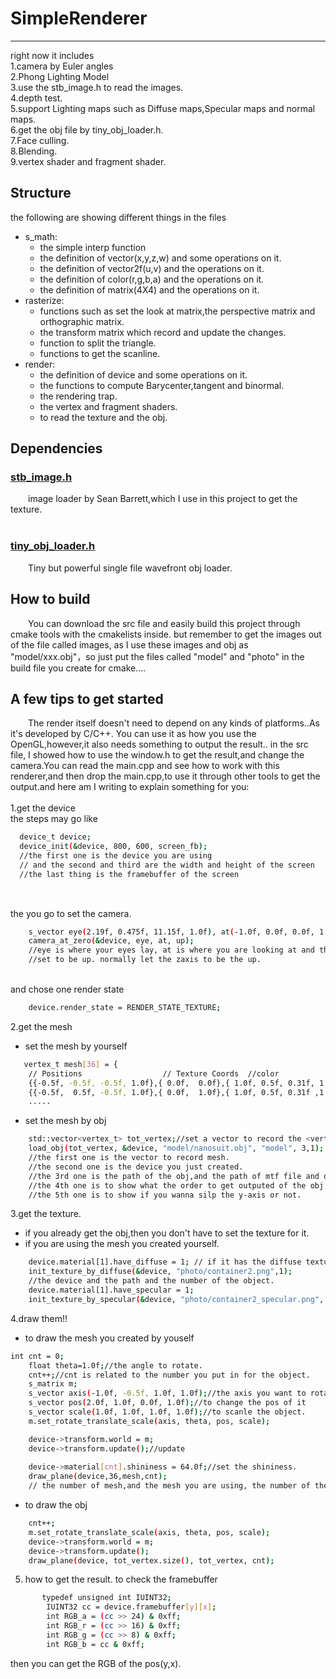# SimpleRenderer
***
right now it includes</br>
1.camera  by Euler angles</br>
2.Phong Lighting Model</br>
3.use the stb_image.h to read the images.</br>
4.depth test.</br>
5.support Lighting maps such as Diffuse maps,Specular maps and normal maps.</br>
6.get the obj file by tiny_obj_loader.h.</br>
7.Face culling.</br>
8.Blending.</br>
9.vertex shader and fragment shader.</br>
## Structure
the following are showing different things in the files
- s_math:
    - the simple interp function
    - the definition of vector(x,y,z,w) and some operations on it.
    - the definition of vector2f(u,v) and the operations on it.
    - the definition of color(r,g,b,a) and the operations on it.
    - the definition of matrix(4X4) and the operations on it.
- rasterize:
    - functions such as set the look at matrix,the perspective matrix and orthographic matrix.
    - the transform matrix which record and update the changes.
    - function to split the triangle.
    - functions to get the scanline.
- render:
    - the definition of device and some operations on it.   
    - the functions to compute Barycenter,tangent and binormal.
    - the rendering trap.
    - the vertex and fragment shaders.
    - to read the texture and the obj.

## Dependencies

### [stb_image.h](https://github.com/nothings/stb/blob/master/stb_image.h)
&emsp;&emsp;image loader by Sean Barrett,which I use in this project to get the texture.</br></br>

### [tiny_obj_loader.h](https://github.com/tinyobjloader/tinyobjloader)
&emsp;&emsp;Tiny but powerful single file wavefront obj loader.

## How to build

&emsp;&emsp;You can download the src file and easily build this project through cmake tools with the cmakelists inside. but remember to get the images out of the file called images, as I use these images and obj as "model/xxx.obj"，so just put the files called "model" and "photo" in the build file you create for cmake....

## A few tips to get started
&emsp;&emsp;The render itself doesn't need to depend on any kinds of platforms..As it's developed by C/C++.  You can use it as how you use the OpenGL,however,it also needs something to output the result.. in the src file, I showed how to use the window.h to get the result,and change the camera.You can read the main.cpp and see how to work with this renderer,and then drop the main.cpp,to  use it through other tools to get the output.and here am I writing to explain something for you:</br></br>
1.get the device<br/>
   the steps may go like<br/>
```bash
  device_t device;
  device_init(&device, 800, 600, screen_fb);
  //the first one is the device you are using 
  // and the second and third are the width and height of the screen
  //the last thing is the framebuffer of the screen
  
```
   <br/>the you go to set the camera.<br/>
```bash
    s_vector eye(2.19f, 0.475f, 11.15f, 1.0f), at(-1.0f, 0.0f, 0.0f, 1.0f), up(0.0f, 0.0f, 1.0f, 1.0f);
	camera_at_zero(&device, eye, at, up);
    //eye is where your eyes lay, at is where you are looking at and the up is just a vector which is 
    //set to be up. normally let the zaxis to be the up.

```
<br/>and chose one render state<br/>
```bash
	device.render_state = RENDER_STATE_TEXTURE;
```
2.get the mesh
- set the mesh by yourself
```bash
   vertex_t mesh[36] = {
	// Positions                  // Texture Coords  //color           //rhw // Normals    // material number
	{{-0.5f, -0.5f, -0.5f, 1.0f},{ 0.0f,  0.0f},{ 1.0f, 0.5f, 0.31f, 1.0f },1, { 0.0f,  0.0f,-1.0f,0.0f},1},
	{{-0.5f,  0.5f, -0.5f, 1.0f},{ 0.0f,  1.0f},{ 1.0f, 0.5f, 0.31f ,1.0f}, 1,{ 0.0f,  0.0f,-1.0f,0.0f},1},
    .....
```
- set the mesh by obj
```bash
    std::vector<vertex_t> tot_vertex;//set a vector to record the <vertex_t>
    load_obj(tot_vertex, &device, "model/nanosuit.obj", "model", 3,1);
    //the first one is the vector to record mesh.
    //the second one is the device you just created.
    //the 3rd one is the path of the obj,and the path of mtf file and other images.
    //the 4th one is to show what the order to get outputed of the obj is.
    //the 5th one is to show if you wanna silp the y-axis or not.
```

3.get the texture.
- if you already get the obj,then you don't have to set the texture for it.
- if you are using the mesh you created yourself.<br/>
```bash
	device.material[1].have_diffuse = 1; // if it has the diffuse texture.
	init_texture_by_diffuse(&device, "photo/container2.png",1);
    //the device and the path and the number of the object.
	device.material[1].have_specular = 1;
	init_texture_by_specular(&device, "photo/container2_specular.png", 1);
```

4.draw them!!
-  to draw the mesh you created by youself
```bash
int cnt = 0;
	float theta=1.0f;//the angle to rotate.
	cnt++;//cnt is related to the number you put in for the object.
	s_matrix m;
	s_vector axis(-1.0f, -0.5f, 1.0f, 1.0f);//the axis you want to rotate on
	s_vector pos(2.0f, 1.0f, 0.0f, 1.0f);//to change the pos of it
	s_vector scale(1.0f, 1.0f, 1.0f, 1.0f);//to scanle the object.
	m.set_rotate_translate_scale(axis, theta, pos, scale);

	device->transform.world = m;
	device->transform.update();//update
	
	device->material[cnt].shininess = 64.0f;//set the shininess.
	draw_plane(device,36,mesh,cnt);
    // the number of mesh,and the mesh you are using, the number of the object.
```

-  to draw the obj
```bash
    cnt++;
	m.set_rotate_translate_scale(axis, theta, pos, scale);
	device->transform.world = m;
	device->transform.update();
	draw_plane(device, tot_vertex.size(), tot_vertex, cnt);
```
5. how to get the result.
to check the framebuffer
```bash
  	   typedef unsigned int IUINT32;
        IUINT32 cc = device.framebuffer[y][x];
		int RGB_a = (cc >> 24) & 0xff;
		int RGB_r = (cc >> 16) & 0xff;
		int RGB_g = (cc >> 8) & 0xff;
		int RGB_b = cc & 0xff;
```
then you can get the RGB of the pos(y,x).